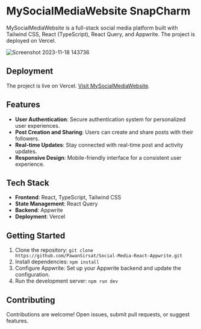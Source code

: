 # MySocialMediaWebsite SnapCharm

MySocialMediaWebsite is a full-stack social media platform built with Tailwind CSS, React (TypeScript), React Query, and Appwrite. The project is deployed on Vercel.

![Screenshot 2023-11-18 143736](https://github.com/PawanSirsat/Social-Media-React-Appwrite/assets/48860105/af9ebaa6-660e-4b62-ad7a-0b1574b82c1c)

## Deployment

The project is live on Vercel. [Visit MySocialMediaWebsite](https://social-media-react-appwrite.vercel.app/).

## Features

- **User Authentication**: Secure authentication system for personalized user experiences.
- **Post Creation and Sharing**: Users can create and share posts with their followers.
- **Real-time Updates**: Stay connected with real-time post and activity updates.
- **Responsive Design**: Mobile-friendly interface for a consistent user experience.

## Tech Stack

- **Frontend**: React, TypeScript, Tailwind CSS
- **State Management**: React Query
- **Backend**: Appwrite
- **Deployment**: Vercel

## Getting Started

1. Clone the repository: `git clone https://github.com/PawanSirsat/Social-Media-React-Appwrite.git`
2. Install dependencies: `npm install`
3. Configure Appwrite: Set up your Appwrite backend and update the configuration.
4. Run the development server: `npm run dev`

## Contributing

Contributions are welcome! Open issues, submit pull requests, or suggest features.

